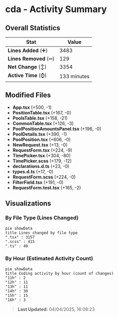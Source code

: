 # cda - Activity Summary 

## Overall Statistics

| Stat                   | Value                                                             |
| ---------------------- | ----------------------------------------------------------------- |
| **Lines Added** (➕)   | 3483                                          |
| **Lines Removed** (➖) | 129                                        |
| **Net Change** (↕)    | 3354                |
| **Active Time** (⌚)   | 133 minutes |


## Modified Files
- **App.tsx** (+500, -1)
- **PositionTable.tsx** (+167, -0)
- **PoolsTable.tsx** (+158, -21)
- **CommonTable.tsx** (+126, -3)
- **PoolPositionAmountsPanel.tsx** (+196, -0)
- **PoolDetails.tsx** (+390, -1)
- **PoolPosition.tsx** (+606, -0)
- **NewRequest.tsx** (+13, -0)
- **RequestForm.tsx** (+224, -9)
- **TimePicker.tsx** (+304, -80)
- **TimePicker.scss** (+179, -12)
- **declarations.d.ts** (+23, -0)
- **types.d.ts** (+17, -0)
- **RequestForm.scss** (+224, -0)
- **FilterField.tsx** (+191, -0)
- **RequestForm.test.tsx** (+165, -2)

## Visualizations

### By File Type (Lines Changed)

```mermaid
pie showData
title Lines changed by file type
".tsx" : 3157
".scss" : 415
".ts" : 40
```

### By Hour (Estimated Activity Count)

```mermaid
pie showData
title Coding activity by hour (count of changes)
"11h" : 2
"12h" : 11
"13h" : 11
"14h" : 30
"15h" : 15
"16h" : 3
```


> **Last Updated:** 04/04/2025, 16:08:23